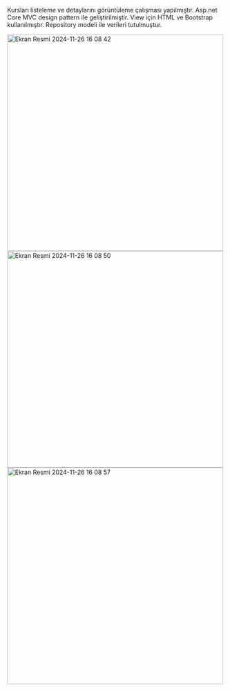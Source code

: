 
Kursları listeleme ve detaylarını görüntüleme çalışması yapılmıştır.
Asp.net Core MVC design pattern ile geliştirilmiştir.
View için HTML ve Bootstrap kullanılmıştır.
Repository modeli ile verileri tutulmuştur.

<img width="500" alt="Ekran Resmi 2024-11-26 16 08 42" src="https://github.com/user-attachments/assets/ea1e91fd-3321-48f9-9389-1191b3f311f4">

<img width="500" alt="Ekran Resmi 2024-11-26 16 08 50" src="https://github.com/user-attachments/assets/011b6210-0e87-4802-94ca-38d27d481475">


<img width="500" alt="Ekran Resmi 2024-11-26 16 08 57" src="https://github.com/user-attachments/assets/03180c5c-1c96-4dc8-92a3-991f33896d45">
